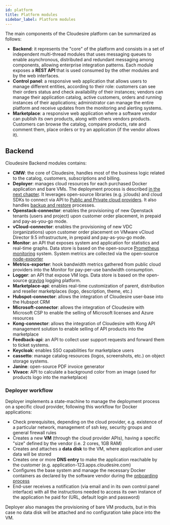 ```yaml
---
id: platform
title: Platform modules
sidebar_label: Platform modules
---
```


The main components of the Cloudesire platform can be summarized as follows:

* **Backend**: it represents the "core" of the platform and consists in a set of
  independent multi-thread modules that uses messaging queues to enable
  asynchronous, distributed and redundant messaging among components, allowing
  enterprise integration patterns. Each module exposes a **REST API** that is
  used consumed by the other modules and by the web interfaces.
* **Control panel**: a responsive web application that allows users to manage
  different entities, according to their role: customers can see their orders
  status and check availability of their instances; vendors can manage their
  application catalog, active customers, orders and running instances of their
  applications; administrator can manage the entire platform and receive updates
  from the monitoring and alerting systems.
* **Marketplace**: a responsive web application where a software vendor can
  publish its own products, along with others vendors products. Customers can
  browse the catalog, compare products, rate and comment them, place orders or
  try an application (if the vendor allows it).

## Backend

Cloudesire Backend modules contains:

* **CMW**: the core of Cloudesire, handles most of the business logic related to
  the catalog, customers, subscriptions and billing.
* **Deployer**: manages cloud resources for each purchased Docker application
  and bare VMs. The deployment process is described [in the next
  chapter](platform.md#deployer-workflow). It leverages
  open-source libraries (e.g. jclouds) and cloud SDKs to connect via API to
  [Public and Private cloud providers](clouds.md). It also handles [backup and
  restore](backup.md) processes.
* **Openstack-connector**: enables the provisioning of new Openstack tenants
  (users and project) upon customer order placement, in prepaid and
  pay-as-you-go mode.
* **vCloud-connector**: enables the provisioning of new VDC (organizations)
  upon customer order placement on VMware vCloud Director 9.5 infrastructure,
  in prepaid and pay-as-you-go mode.
* **Monitor**: an API that exposes system and application for statistics and
  real-time graphs. Data store is based on the open-source [Prometheus
  monitoring](https://prometheus.io/) system. System metrics are collected via
  the open-source [node-exporter](https://github.com/prometheus/node_exporter)
* **Metrics-exporter**: hook bandwidth metrics gathered from public cloud
  providers into the Monitor for pay-per-use bandwidth consumption.
* **Logger**: an API that expose VM logs. Data store is based on the open-source
  [graylog](https://www.graylog.org/) logging platform.
* **Marketplace-api**: enables real-time customization of parent, distribution
  and reseller marketplaces (logo, description, theme, etc.)
* **Hubspot-connector**: allows the integration of Cloudesire user-base into the
  Hubspot CRM
* **Microsoft-connector**: allows the integration of Cloudesire with Microsoft
  CSP to enable the selling of Microsoft licenses and Azure resources
* **Kong-connector**: allows the integration of Cloudesire with Kong API
  management solution to enable selling of API products into the marketplace
* **Feedback-api**: an API to collect user support requests and forward them to
  ticket systems.
* **Keycloak**: enables SSO capabilities for marketplace users
* **cassetto**: manage catalog resources (logos, screenshots, etc.) on object
  storage systems.
* **Janine**: open-source PDF invoice generator
* **Vivace**: API to calculate a background color from an image (used
  for products logo into the marketplace)

### Deployer workflow

Deployer implements a state-machine to manage the deployment process on a
specific cloud provider, following this workflow for Docker applications:

* Check prerequisites, depending on the cloud provider, e.g. existence of a
  particular network, management of ssh key, security groups and general
  firewall rules
* Creates a new **VM** (through the cloud provider APIs), having a specific
  "size" defined by the vendor (i.e. 2 cores, 1GB RAM)
* Creates and attaches a **data disk** to the VM, where application and user
  data will be stored
* Creates one or more **DNS entry** to make the application reachable by the
  customer (e.g. application-123.apps.cloudesire.com)
* Configures the base system and manage the necessary Docker containers as
  declared by the software vendor during the [onboarding process](onboarding.md)
* End-user receives a notification (via email and in its own control panel
  interface) with all the instructions needed to access its own instance of the
  application he paid for (URL, default login and password)

Deployer also manages the provisioning of bare VM products, but in this case no
data disk will be attached and no configuration take place into the VM.
